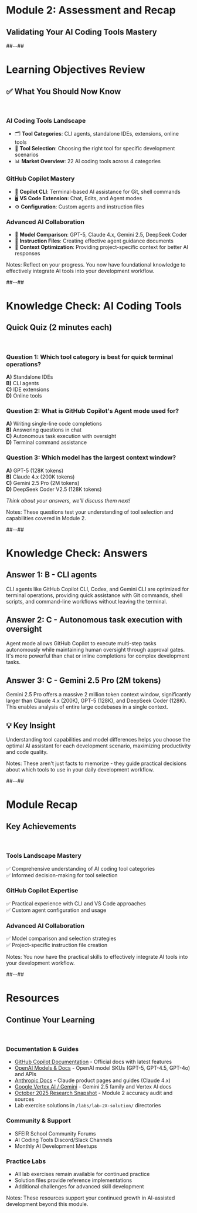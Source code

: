 <!-- .slide: class="transition" -->
# Module 2: Assessment and Recap
## Validating Your AI Coding Tools Mastery

##--##

<!-- .slide: -->
# Learning Objectives Review

## ✅ What You Should Now Know

<br>

### **AI Coding Tools Landscape**
- 🗂️ **Tool Categories**: CLI agents, standalone IDEs, extensions, online tools
- 🎯 **Tool Selection**: Choosing the right tool for specific development scenarios
- 📊 **Market Overview**: 22 AI coding tools across 4 categories

### **GitHub Copilot Mastery**
- 💬 **Copilot CLI**: Terminal-based AI assistance for Git, shell commands
- 🖥️ **VS Code Extension**: Chat, Edits, and Agent modes
- ⚙️ **Configuration**: Custom agents and instruction files

### **Advanced AI Collaboration**
- 🤖 **Model Comparison**: GPT-5, Claude 4.x, Gemini 2.5, DeepSeek Coder
- 📝 **Instruction Files**: Creating effective agent guidance documents
- 🎯 **Context Optimization**: Providing project-specific context for better AI responses

Notes:
Reflect on your progress. You now have foundational knowledge to effectively integrate AI tools into your development workflow.

##--##

<!-- .slide: -->
# Knowledge Check: AI Coding Tools

## Quick Quiz (2 minutes each)

<br>

### **Question 1**: Which tool category is best for quick terminal operations?
**A)** Standalone IDEs  
**B)** CLI agents  
**C)** IDE extensions  
**D)** Online tools

### **Question 2**: What is GitHub Copilot's Agent mode used for?
**A)** Writing single-line code completions  
**B)** Answering questions in chat  
**C)** Autonomous task execution with oversight  
**D)** Terminal command assistance

### **Question 3**: Which model has the largest context window?
**A)** GPT-5 (128K tokens)  
**B)** Claude 4.x (200K tokens)  
**C)** Gemini 2.5 Pro (2M tokens)  
**D)** DeepSeek Coder V2.5 (128K tokens)

*Think about your answers, we'll discuss them next!*

Notes:
These questions test your understanding of tool selection and capabilities covered in Module 2.

##--##

<!-- .slide: -->
# Knowledge Check: Answers

## Answer 1: **B** - CLI agents
CLI agents like GitHub Copilot CLI, Codex, and Gemini CLI are optimized for terminal operations, providing quick assistance with Git commands, shell scripts, and command-line workflows without leaving the terminal.

## Answer 2: **C** - Autonomous task execution with oversight
Agent mode allows GitHub Copilot to execute multi-step tasks autonomously while maintaining human oversight through approval gates. It's more powerful than chat or inline completions for complex development tasks.

## Answer 3: **C** - Gemini 2.5 Pro (2M tokens)
Gemini 2.5 Pro offers a massive 2 million token context window, significantly larger than Claude 4.x (200K), GPT-5 (128K), and DeepSeek Coder (128K). This enables analysis of entire large codebases in a single context.

## 💡 Key Insight
Understanding tool capabilities and model differences helps you choose the optimal AI assistant for each development scenario, maximizing productivity and code quality.

Notes:
These aren't just facts to memorize - they guide practical decisions about which tools to use in your daily development workflow.

##--##

<!-- .slide: -->
# Module Recap

## Key Achievements

<br>

### **Tools Landscape Mastery**
✅ Comprehensive understanding of AI coding tool categories  
✅ Informed decision-making for tool selection

### **GitHub Copilot Expertise**
✅ Practical experience with CLI and VS Code approaches  
✅ Custom agent configuration and usage

### **Advanced AI Collaboration**
✅ Model comparison and selection strategies  
✅ Project-specific instruction file creation

Notes:
You now have the practical skills to effectively integrate AI tools into your development workflow.

##--##

<!-- .slide: -->
# Resources

## Continue Your Learning

<br>

### **Documentation & Guides**
- [GitHub Copilot Documentation](https://docs.github.com/copilot) - Official docs with latest features
- [OpenAI Models & Docs](https://platform.openai.com/docs/models) - OpenAI model SKUs (GPT-5, GPT-4.5, GPT-4o) and APIs
- [Anthropic Docs](https://www.anthropic.com) - Claude product pages and guides (Claude 4.x)
- [Google Vertex AI / Gemini](https://cloud.google.com/vertex-ai) - Gemini 2.5 family and Vertex AI docs
- [October 2025 Research Snapshot](../../specs/002-module-2-ai-coding-tools/october-2025-comprehensive-update.md) - Module 2 accuracy audit and sources
- Lab exercise solutions in `/labs/lab-2X-solution/` directories

### **Community & Support**
- SFEIR School Community Forums
- AI Coding Tools Discord/Slack Channels
- Monthly AI Development Meetups

### **Practice Labs**
- All lab exercises remain available for continued practice
- Solution files provide reference implementations
- Additional challenges for advanced skill development

Notes:
These resources support your continued growth in AI-assisted development beyond this module.